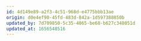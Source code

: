 ```yaml
---
id: 4d149e89-a2f3-4c51-968d-e4775bbb13ae
origin: d0e4ef90-45fd-483d-842a-1d597388850b
updated_by: 7d709850-5c35-4065-be68-b627c348051d
updated_at: 1656548516
---
```

